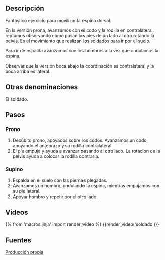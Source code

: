## Descripción

Fantástico ejercicio para movilizar la espina dorsal.

En la versión prona, avanzamos con el codo y la rodilla en contralateral. reptamos observando cómo pasan los pies de un lado al otro rotando la pelvis. Es el movimiento que realizan los soldados para ir por el suelo.

Para ir de espalda avanzamos con los hombros a la vez que ondulamos la espina.

Observar que la versión boca abajo la coordinación es contralateral y la boca arriba es lateral.

## Otras denominaciones

El soldado.

## Pasos

### Prono

1. Decúbito prono, apoyados sobre los codos. Avanzamos un codo, apoyando el antebrazo y su rodilla contralateral.
2. El pie empuja y ayuda a avanzar pasando al otro lado. La rotación de la pelvis ayuda a colocar la rodilla contraria.

### Supino

1. Espalda en el suelo con las piernas plegadas.
2. Avanzamos un hombro, ondulando la espina, mientras empujamos con su pie lateral.
3. Apoyar hombro y repetir por el otro lado.

## Videos

{% from 'macros.jinja' import render_video %}
{{render_video('soldado')}}

## Fuentes

[Producción propia]({{config.site_url}})
